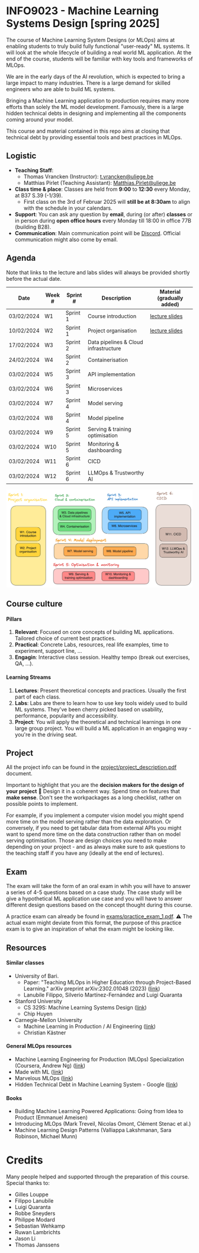 # INFO9023 - Machine Learning Systems Design [spring 2025]

The course of Machine Learning System Designs (or MLOps) aims at enabling students to truly build fully functional "user-ready" ML systems. It will look at the whole lifecycle of building a real world ML application. At the end of the course, students will be familiar with key tools and frameworks of MLOps.

We are in the early days of the AI revolution, which is expected to bring a large impact to many industries. There is a large demand for skilled engineers who are able to build ML systems.

Bringing a Machine Learning application to production requires many more efforts than solely the ML model development. Famously, there is a large hidden technical debts in designing and implementing all the components coming around your model.

This course and material contained in this repo aims at closing that technical debt by providing essential tools and best practices in MLOps.

## Logistic
- **Teaching Staff**: 
  - Thomas Vrancken (Instructor): t.vrancken@uliege.be
  - Matthias Pirlet (Teaching Assistant): Matthias.Pirlet@uliege.be 
- **Class time & place**: Classes are held from **9:00** to **12:30** every Monday, at B37 S.39 (-1/39).
  - First class on the 3rd of Februar 2025 will **still be at 8:30am** to align with the schedule in your calendars. 
- **Support**: You can ask any question by **email**, during (or after) **classes** or in person during **open office hours** every Monday till 18:00 in office 77B (building B28).
- **Communication**: Main communication point will be [Discord](https://discord.gg/kY6B3cchkr). Official communication might also come by email.

## Agenda

Note that links to the lecture and labs slides will always be provided shortly before the actual date.

| Date       | Week #     | Sprint #       | Description       | Material (gradually added)      |
|------------|------------|----------------|-------------------|---------------------------------|
| 03/02/2024 | W1  | Sprint 1 | Course introduction | [lecture slides](lectures/01_course_introduction.pdf)  |
| 10/02/2024 | W2  | Sprint 1 | Project organisation | [lecture slides](lectures/02_project_organisation.pdf)  |
| 17/02/2024 | W3  | Sprint 2 | Data pipelines & Cloud infrastructure | []()  |
| 24/02/2024 | W4  | Sprint 2 | Containerisation | []()  |
| 03/02/2024 | W5  | Sprint 3 | API implementation | []()  |
| 03/02/2024 | W6  | Sprint 3 | Microservices  | []()  |
| 03/02/2024 | W7  | Sprint 4 | Model serving | []()  |
| 03/02/2024 | W8  | Sprint 4 | Model pipeline | []()  |
| 03/02/2024 | W9  | Sprint 5 | Serving & training optimisation | []()  |
| 03/02/2024 | W10 | Sprint 5 | Monitoring & dashboarding | []()  |
| 03/02/2024 | W11 | Sprint 6 | CICD | []()  |
| 03/02/2024 | W12 | Sprint 6 | LLMOps & Trustworthy AI | []()  |

![Topics overview](figures/classes_overview.png)

## Course culture

#### Pillars
1. **Relevant**: Focused on core concepts of building ML applications. Tailored choice of current best practices.
2. **Practical**: Concrete Labs, resources, real life examples, time to experiment, support line, …
3. **Engagin**: Interactive class session. Healthy tempo (break out exercises, QA, …). 

#### Learning Streams
1. **Lectures**: Present theoretical concepts and practices. Usually the first part of each class.
2. **Labs**: Labs are there to learn how to use key tools widely used to build ML systems. They've been cherry picked based on usability, performance, popularity and accessibility. 
3. **Project**: You will apply the theoretical and technical learnings in one large group project. You will build a ML application in an engaging way - you're in the driving seat.

## Project 

All the project info can be found in the [project/project_description.pdf](project/project_description.pdf) document.

Important to highlight that you are the **decision makers for the design of your project** :open_hands: Design it in a coherent way. Spend time on features that **make sense**. Don't see the workpackages as a long checklist, rather on possible points to implement.

For example, if you implement a computer vision model you might spend more time on the model serving rather than the data exploration. Or conversely, if you need to get tabular data from external APIs you might want to spend more time on the data construction rather than on model serving optimisation. Those are design choices you need to make depending on your project - and as always make sure to ask questions to the teaching staff if you have any (ideally at the end of lectures).  

## Exam 

The exam will take the form of an oral exam in whih you will have to answer a series of 4-5 questions based on a case study. The case study will be give a hypothetical ML application use case and you will have to answer different design questions based on the concept thought during this course.

A practice exam can already be found in [exams/practice_exam_1.pdf](exams/practice_exam_1.pdf). :warning: The actual exam might deviate from this format, the purpose of this practice exam is to give an inspiration of what the exam might be looking like.

## Resources

#### Similar classes
- University of Bari.
  - Paper: "Teaching MLOps in Higher Education through Project-Based Learning." arXiv preprint arXiv:2302.01048 (2023) ([link](https://upcommons.upc.edu/bitstream/handle/2117/390805/ICSE_SEET_2023_MLOps.pdf?sequence=3))
  - Lanubile Filippo, Silverio Martínez-Fernández and Luigi Quaranta
- Stanford University
  - CS 329S: Machine Learning Systems Design ([link](https://stanford-cs329s.github.io/))
  - Chip Huyen
- Carnegie-Mellon University
  - Machine Learning in Production / AI Engineering ([link](https://ckaestne.github.io/seai/)) 
  - Christian Kästner

#### General MLOps resources
- Machine Learning Engineering for Production (MLOps) Specialization (Coursera, Andrew Ng) ([link](https://www.coursera.org/specializations/machine-learning-engineering-for-production-mlops?utm_campaign=video-youtube-mlops-video-series&utm_medium=institutions&utm_source=deeplearning-ai))
- Made with ML ([link](https://madewithml.com/))
- Marvelous MLOps ([link](https://marvelousmlops.substack.com/))
- Hidden Technical Debt in Machine Learning System - Google ([link](https://proceedings.neurips.cc/paper_files/paper/2015/file/86df7dcfd896fcaf2674f757a2463eba-Paper.pdf))

#### Books
- Building Machine Learning Powered Applications: Going from Idea to Product (Emmanuel Ameisen)
- Introducing MLOps (Mark Treveil, Nicolas Omont, Clément Stenac et al.)
- Machine Learning Design Patterns (Valliappa Lakshmanan, Sara Robinson, Michael Munn)

# Credits

Many people helped and supported through the preparation of this course. Special thanks to:
- Gilles Louppe
- Filippo Lanubile
- Luigi Quaranta
- Robbe Sneyders
- Philippe Modard
- Sebastian Wehkamp
- Ruwan Lambrichts
- Jason Li
- Thomas Janssens